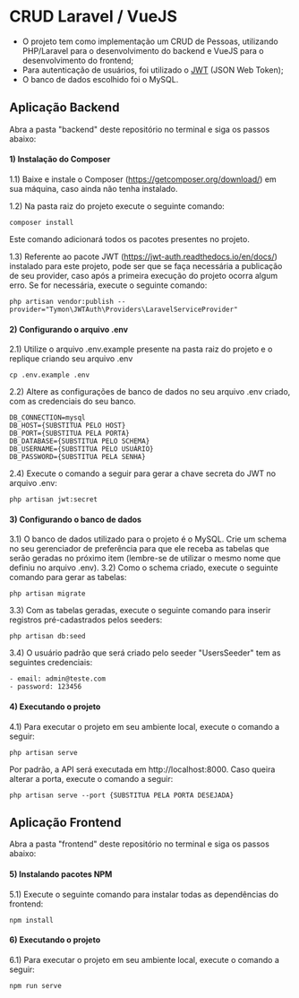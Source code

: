 # CRUD Laravel / VueJS

- O projeto tem como implementação um CRUD de Pessoas, utilizando PHP/Laravel para o desenvolvimento do backend e VueJS para o desenvolvimento do frontend;
- Para autenticação de usuários, foi utilizado o [JWT](https://jwt.io/) (JSON Web Token);
- O banco de dados escolhido foi o MySQL.

## Aplicação Backend

Abra a pasta "backend" deste repositório no terminal e siga os passos abaixo:

#### 1) Instalação do Composer

1.1) Baixe e instale o Composer (https://getcomposer.org/download/) em sua máquina, caso ainda não tenha instalado.

1.2) Na pasta raiz do projeto execute o seguinte comando:
    
    composer install
   
Este comando adicionará todos os pacotes presentes no projeto.

1.3) Referente ao pacote JWT (https://jwt-auth.readthedocs.io/en/docs/) instalado para este projeto, pode ser que se faça necessária a publicação de seu provider, caso após a primeira execução do projeto ocorra algum erro. Se for necessária, execute o seguinte comando:

    php artisan vendor:publish --provider="Tymon\JWTAuth\Providers\LaravelServiceProvider"
    
#### 2) Configurando o arquivo .env

2.1) Utilize o arquivo .env.example presente na pasta raiz do projeto e o replique criando seu arquivo .env

    cp .env.example .env
    
2.2) Altere as configurações de banco de dados no seu arquivo .env criado, com as credenciais do seu banco.

    DB_CONNECTION=mysql
    DB_HOST={SUBSTITUA PELO HOST}
    DB_PORT={SUBSTITUA PELA PORTA}
    DB_DATABASE={SUBSTITUA PELO SCHEMA}
    DB_USERNAME={SUBSTITUA PELO USUÁRIO}
    DB_PASSWORD={SUBSTITUA PELA SENHA}
    
2.4) Execute o comando a seguir para gerar a chave secreta do JWT no arquivo .env:
        
    php artisan jwt:secret
    
#### 3) Configurando o banco de dados

3.1) O banco de dados utilizado para o projeto é o MySQL. Crie um schema no seu gerenciador de preferência para que ele receba as tabelas que serão geradas no próximo item (lembre-se de utilizar o mesmo nome que definiu no arquivo .env).
3.2) Como o schema criado, execute o seguinte comando para gerar as tabelas:

    php artisan migrate
    
3.3) Com as tabelas geradas, execute o seguinte comando para inserir registros pré-cadastrados pelos seeders:

    php artisan db:seed
    
3.4) O usuário padrão que será criado pelo seeder "UsersSeeder" tem as seguintes credenciais:
    
    - email: admin@teste.com
    - password: 123456
    
#### 4) Executando o projeto

4.1) Para executar o projeto em seu ambiente local, execute o comando a seguir:

    php artisan serve
    
Por padrão, a API será executada em http://localhost:8000. Caso queira alterar a porta, execute o comando a seguir:

    php artisan serve --port {SUBSTITUA PELA PORTA DESEJADA}
    
## Aplicação Frontend

Abra a pasta "frontend" deste repositório no terminal e siga os passos abaixo:

#### 5) Instalando pacotes NPM

5.1) Execute o seguinte comando para instalar todas as dependências do frontend:

    npm install

#### 6) Executando o projeto

6.1) Para executar o projeto em seu ambiente local, execute o comando a seguir:

    npm run serve
